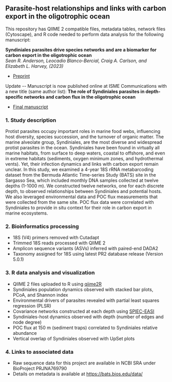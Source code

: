 ## Parasite-host relationships and links with carbon export in the oligotrophic ocean 

This repository has QIIME 2 compatible files, metadata tables, network files (Cytoscape), and R code needed to perform data analysis for the following manuscript:

**Syndiniales parasites drive species networks and are a biomarker for carbon export in the oligotrophic ocean**<br/>
*Sean R. Anderson, Leocadio Blanco-Bercial, Craig A. Carlson, and Elizabeth L. Harvey,  (2023)*<br/>

* [Preprint](https://www.biorxiv.org/content/10.1101/2023.06.29.547083v1)

Update -- Manuscript is now published online at ISME Communications with a new title (same author list):
**The role of Syndiniales parasites in depth-specific networks and carbon flux in the oligotrophic ocean**<br/>

* [Final manuscript](https://academic.oup.com/ismecommun/advance-article/doi/10.1093/ismeco/ycae014/7585943?searchresult=1)

### 1. Study description 
Protist parasites occupy important roles in marine food webs, influencing host diversity, species succession, and the turnover of organic matter. The marine alveolate group, Syndiniales, are the most diverse and widespread protist parasites in the ocean. Syndiniales have been found in virtually all marine habitats, from surface to deep waters, coastal to offshore, and even in extreme habitats (sediments, oxygen minimum zones, and hydrothermal vents). Yet, their infection dynamics and links with carbon export remain unclear. In this study, we examined a 4-year 18S rRNA metabarcoding dataset from the Bermuda Atlantic Time-series Study (BATS) site in the Sargasso Sea, which included monthly DNA samples collected at twelve depths (1-1000 m). We constructed twelve networks, one for each discrete depth, to observed relationships between Syndiniales and potential hosts. We also leveraged environmental data and POC flux measurements that were collected from the same site. POC flux data were correlated with Syndiniales to provide in situ context for their role in carbon export in marine ecosystems. 

### 2. Bioinformatics processing
* 18S (V4) primers removed with Cutadapt
* Trimmed 18S reads processed with QIIME 2
* Amplicon sequence variants (ASVs) inferred with paired-end DADA2
* Taxonomy assigned for 18S using latest PR2 database release (Version 5.0.1)

### 3. R data analysis and visualization
* QIIME 2 files uploaded to R using [qiime2R](https://github.com/jbisanz/qiime2R)
* Syndiniales population dynamics observed with stacked bar plots, PCoA, and Shannon index
* Environmental drivers of parasites revealed with partial least squares regression (PLSR)
* Covariance networks constructed at each depth using [SPIEC-EASI](https://github.com/zdk123/SpiecEasi)
* Syndiniales-host dynamics observed with depth (number of edges and node degree)
* POC flux at 150 m (sediment traps) correlated to Syndiniales relative abundance 
* Vertical overlap of Syndiniales observed with UpSet plots

### 4. Links to associated data
* Raw sequence data for this project are available in NCBI SRA under BioProject PRJNA769790
* Details on metadata is available at https://bats.bios.edu/data/
